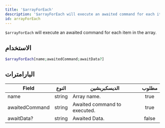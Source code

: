 ```yaml
---
title: '$arrayForEach'
description: '$arrayForEach will execute an awaited command for each item in the array.'
id: arrayForEach
---
```


`$arrayForEach` will execute an awaited command for each item in the array.

## الاستخدام

```php
$arrayForEach[name;awaitedCommand;awaitData?]
```

## البارامترات

| Field          | النوع  | الديسكبربشين                 | مطلوب |
| -------------- | ------ | ---------------------------- |:-----:|
| name           | string | Array name.                  | true  |
| awaitedCommand | string | Awaited command to executed. | true  |
| awaitData?     | string | Awaited Data.                | false |